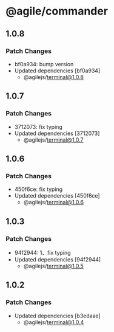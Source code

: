 # @agile/commander

## 1.0.8

### Patch Changes

- bf0a934: bump version
- Updated dependencies [bf0a934]
  - @agilejs/terminal@1.0.8

## 1.0.7

### Patch Changes

- 3712073: fix typing
- Updated dependencies [3712073]
  - @agilejs/terminal@1.0.7

## 1.0.6

### Patch Changes

- 450f6ce: fix typing
- Updated dependencies [450f6ce]
  - @agilejs/terminal@1.0.6

## 1.0.3

### Patch Changes

- 94f2944: 1、fix typing
- Updated dependencies [94f2944]
  - @agilejs/terminal@1.0.5

## 1.0.2

### Patch Changes

- Updated dependencies [b3edaae]
  - @agilejs/terminal@1.0.4
